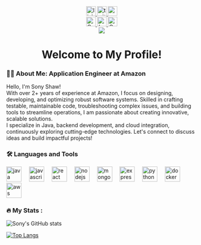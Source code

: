 <div align="center"> <a href="https://www.linkedin.com/in/sony-shaw-542825275/" target="_blank"> <img src="https://img.shields.io/static/v1?message=LinkedIn&logo=linkedin&label=&color=0077B5&logoColor=white&labelColor=&style=for-the-badge" height="25" alt="linkedin logo" /> </a> <a href="https://twitter.com/sonytsha" target="_blank"> <img src="https://img.shields.io/static/v1?message=Twitter&logo=twitter&label=&color=1DA1F2&logoColor=white&labelColor=&style=for-the-badge" height="25" alt="twitter logo" /> </a> <img src="https://img.shields.io/static/v1?message=Gmail&logo=gmail&label=sonyyshaww2022@gmail.com&color=D14836&logoColor=white&labelColor=&style=for-the-badge" height="25" alt="gmail logo" /></div>
<div align="center"> <a href="https://www.naukri.com/code360/profile/sonytsha" target="_blank"> <img src="https://img.shields.io/badge/Coding%20Ninjas-Profile-brightgreen?style=for-the-badge&logo=codingninjas&logoColor=white" height="25" alt="Coding Ninjas logo" /> </a> <a href="https://leetcode.com/sonyshaw/" target="_blank"> <img src="https://img.shields.io/badge/LeetCode-Profile-important?style=for-the-badge&logo=leetcode&logoColor=white" height="25" alt="LeetCode logo" /> </a> <a href="https://auth.geeksforgeeks.org/user/sonytsha/profile" target="_blank"> <img src="https://img.shields.io/badge/GeeksforGeeks-Profile-brightgreen?style=for-the-badge&logo=geeksforgeeks&logoColor=white" height="25" alt="GeeksforGeeks logo" /> </a> </div>
<div align="center"> <img src="https://visitor-badge.laobi.icu/badge?page_id=sonytsha.sonytsha&" /> </div>
<h1 align="center">Welcome to My Profile!</h1> <h3 align="left">👩‍💻 About Me: Application Engineer at Amazon </h3> <p align="left"> Hello, I'm Sony Shaw! <br> With over 2+ years of experience at Amazon, I focus on designing, developing, and optimizing robust software systems. Skilled in crafting testable, maintainable code, troubleshooting complex issues, and building tools to streamline operations, I am passionate about creating innovative, scalable solutions. <br> I specialize in Java, backend development, and cloud integration, continuously exploring cutting-edge technologies. Let's connect to discuss ideas and build impactful projects! </p>
<h3 align="left">🛠 Languages and Tools</h3>
<div align="left"> <img src="https://cdn.jsdelivr.net/gh/devicons/devicon/icons/java/java-original.svg" height="40" alt="java logo" /> <img width="12" /> <img src="https://cdn.jsdelivr.net/gh/devicons/devicon/icons/javascript/javascript-original.svg" height="40" alt="javascript logo" /> <img width="12" /> <img src="https://cdn.jsdelivr.net/gh/devicons/devicon/icons/react/react-original.svg" height="40" alt="react logo" /> <img width="12" /> <img src="https://cdn.jsdelivr.net/gh/devicons/devicon/icons/nodejs/nodejs-original.svg" height="40" alt="nodejs logo" /> <img width="12" /> <img src="https://cdn.jsdelivr.net/gh/devicons/devicon/icons/mongodb/mongodb-original.svg" height="40" alt="mongodb logo" /> <img width="12" /> <img src="https://cdn.jsdelivr.net/gh/devicons/devicon/icons/express/express-original.svg" height="40" alt="express logo" /> <img width="12" /> <img src="https://cdn.jsdelivr.net/gh/devicons/devicon/icons/python/python-original.svg" height="40" alt="python logo" /> <img width="12" /> <img src="https://cdn.jsdelivr.net/gh/devicons/devicon/icons/docker/docker-original.svg" height="40" alt="docker logo" /> <img width="12" /> <img src="https://cdn.jsdelivr.net/gh/devicons/devicon/icons/aws/aws-original.svg" height="40" alt="aws logo" /> </div>


###

<h3 align="left">🔥   My Stats :</h3> 

![Sony's GitHub stats](https://github-readme-stats.vercel.app/api?username=sonytsha&show_icons=true&theme=radical)

[![Top Langs](https://github-readme-stats.vercel.app/api/top-langs/?username=sonytsha&layout=compact)](https://github.com/sonytsha/github-readme-stats)


